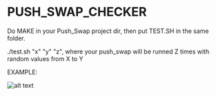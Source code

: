 # PUSH_SWAP_CHECKER

Do MAKE in your Push_Swap project dir, then put TEST.SH in the same folder.

./test.sh "x" "y" "z", where your push_swap will be runned Z times with random values from X to Y

EXAMPLE:

![alt text](https://raw.github.com/ksnow-be/push_swap_checker/master/SAMPLE.png)
